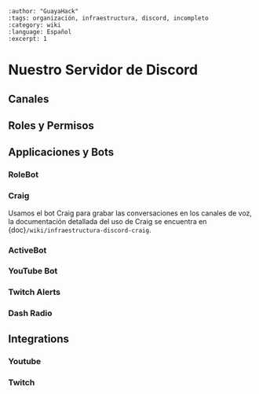 ```{post} 2023-07-24
:author: "GuayaHack"
:tags: organización, infraestructura, discord, incompleto
:category: wiki
:language: Español
:excerpt: 1
```

# Nuestro Servidor de Discord

## Canales


## Roles y Permisos


## Applicaciones y Bots

### RoleBot

### Craig

Usamos el bot Craig para grabar las conversaciones en los canales de voz, la documentación detallada del uso de Craig se encuentra en {doc}`/wiki/infraestructura-discord-craig`.

### ActiveBot

### YouTube Bot

### Twitch Alerts

### Dash Radio


## Integrations

### Youtube

### Twitch


